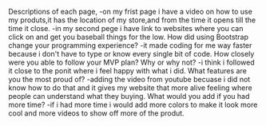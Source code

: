 Descriptions of each page,
-on my frist page i have a video on how to use my produts,it has the location of my store,and from the time it opens till the time it close.
-in my second pege i have link to websites where you can click on and get you baseball things for the low.
How did using Bootstrap change your programming experience?
-it made coding for me way faster because i don't have to type or know every single bit of code.
How closely were you able to follow your MVP plan? Why or why not?
-i think i followed it close to the ponit where i feel happy with what i did.
What features are you the most proud of?
-adding the video from youtube becuase i did not know how to do that and it gives my website that more alive feeling where people can understand what they buying.
What would you add if you had more time?
-if i had more time i would add more colors to make it look more cool and more videos to show off more of the produt.
